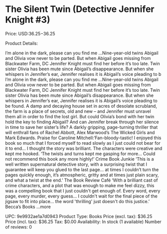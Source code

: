 # The Silent Twin (Detective Jennifer Knight #3)

Price: USD:$36.25-$36.25

Product Details:

I’m alone in the dark, please can you find me …Nine-year-old twins Abigail and Olivia vow never to be parted. But when Abigail goes missing from Blackwater Farm, DC Jennifer Knight must find her before it’s too late. Twin sister Olivia has been mute since Abigail’s disappearance. But when she whispers in Jennifer’s ear, Jennifer realises it is Abigail’s voice pleading to b I’m alone in the dark, please can you find me …Nine-year-old twins Abigail and Olivia vow never to be parted. But when Abigail goes missing from Blackwater Farm, DC Jennifer Knight must find her before it’s too late. Twin sister Olivia has been mute since Abigail’s disappearance. But when she whispers in Jennifer’s ear, Jennifer realises it is Abigail’s voice pleading to be found. A damp and decaying house set in acres of desolate scrubland, the farm is a place of secrets, old and new – and Jennifer must unravel them all in order to find the lost girl. But could Olivia’s bond with her twin hold the key to finding Abigail? And can Jennifer break through her silence in time to save her sister’s life? A darkly gripping, page-turning thriller that will enthrall fans of Rachel Abbott, Alex Marwood’s The Wicked Girls and Mark Edwards. Praise for Caroline Mitchell:‘Fan-bloody-tastic! I enjoyed this book so much that I forced myself to read slowly as I just could not bear for it to end… I thought the story was brilliant. The characters were creative and kept me hooked. ‘The twists and turns kept me gasping for more… Could not recommend this book any more highly!’ Crime Book Junkie ‘This is a well written supernatural detective story, with a surprising twist that I guarantee will keep you glued to the last page… at times I couldn’t turn the pages quickly enough, it’s atmospheric, gritty and at times just plain scary, and what a twist at the end.’ The Book Review Café ‘With a brilliant cast of crime characters, and a plot that was enough to make me feel dizzy, this was a compelling book that I just couldn't get enough of. Every word, every page, every murder, every guess... I couldn't wait for the final piece of the jigsaw to fit into place… the word 'thrilling' just doesn't do this justice.’ Becca’s Books ...more

UPC: 9e9932ae1a7d0943
Product Type: Books
Price (excl. tax): $36.25
Price (incl. tax): $36.25
Tax: $0.00
Availability: In stock (1 available)
Number of reviews: 0